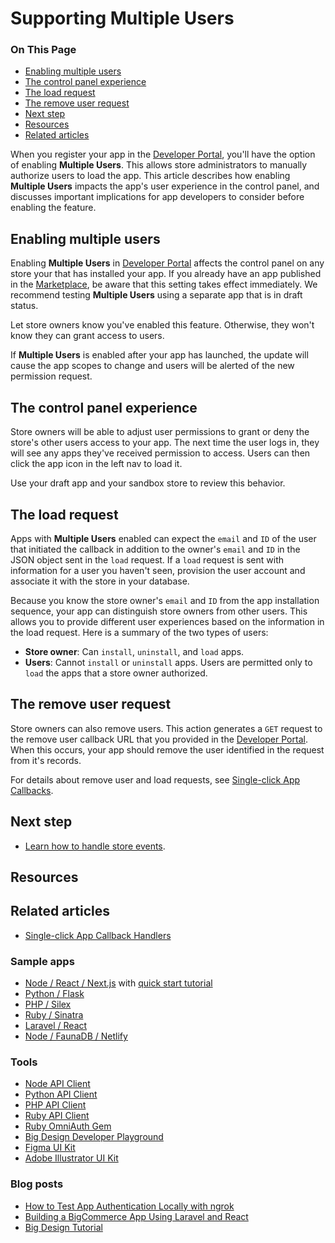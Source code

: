 # Supporting Multiple Users

<div class="otp" id="no-index">

### On This Page
- [Enabling multiple users](#enabling-multiple-users)
- [The control panel experience](#the-control-panel-experience)
- [The load request](#the-load-request)
- [The remove user request](#the-remove-user-request)
- [Next step](#next-step)
- [Resources](#resources)
- [Related articles](#related-articles)

</div>

When you register your app in the [Developer Portal](https://devtools.bigcommerce.com/), you'll have the option of enabling **Multiple Users**. This allows store administrators to manually authorize users to load the app. This article describes how enabling **Multiple Users** impacts the app's user experience in the control panel, and discusses important implications for app developers to consider before enabling the feature.

## Enabling multiple users

Enabling **Multiple Users** in [Developer Portal](https://devtools.bigcommerce.com/) affects the control panel on any store your that has installed your app. If you already have an app published in the [Marketplace](https://www.bigcommerce.com/apps/), be aware that this setting takes effect immediately. We recommend testing **Multiple Users** using a separate app that is in draft status.

Let store owners know you've enabled this feature. Otherwise, they won't know they can grant access to users.

If **Multiple Users** is enabled after your app has launched, the update will cause the app scopes to change and users will be alerted of the new permission request.

## The control panel experience

Store owners will be able to adjust user permissions to grant or deny the store's other users access to your app. The next time the user logs in, they will see any apps they've received permission to access. Users can then click the app icon in the left nav to load it.

Use your draft app and your sandbox store to review this behavior.

## The load request

Apps with **Multiple Users** enabled can expect the `email` and `ID` of the user that initiated the callback in addition to the owner's `email` and `ID` in the JSON object sent in the `load` request. If a `load` request is sent with information for a user you haven't seen, provision the user account and associate it with the store in your database.

Because you know the store owner's `email` and `ID` from the app installation sequence, your app can distinguish store owners from other users. This allows you to provide different user experiences based on the information in the load request. Here is a summary of the two types of users:
- **Store owner**: Can `install`, `uninstall`, and `load` apps.
- **Users**: Cannot `install` or `uninstall` apps. Users are permitted only to `load` the apps that a store owner authorized.

## The remove user request
Store owners can also remove users. This action generates a `GET` request to the remove user callback URL that you provided in the [Developer Portal](https://devtools.bigcommerce.com/my/apps). When this occurs, your app should remove the user identified in the request from it's records.

For details about remove user and load requests, see [Single-click App Callbacks](https://developer.bigcommerce.com/api-docs/apps/guide/callbacks).

## Next step

* [Learn how to handle store events](https://developer.bigcommerce.com/api-docs/apps/guide/users).

## Resources

## Related articles
* [Single-click App Callback Handlers](https://developer.bigcommerce.com/api-docs/apps/guide/callbacks)

### Sample apps
* [Node / React / Next.js](https://github.com/bigcommerce/sample-app-nodejs) with [quick start tutorial](https://developer.bigcommerce.com/api-docs/apps/quick-start)
* [Python / Flask](https://github.com/bigcommerce/hello-world-app-python-flask)
* [PHP / Silex](https://github.com/bigcommerce/hello-world-app-php-silex)
* [Ruby / Sinatra](https://github.com/bigcommerce/hello-world-app-ruby-sinatra)
* [Laravel / React](https://github.com/bigcommerce/laravel-react-sample-app)
* [Node / FaunaDB / Netlify](https://github.com/bigcommerce/channels-app/)

### Tools
* [Node API Client](https://github.com/bigcommerce/node-bigcommerce/)
* [Python API Client](https://github.com/bigcommerce/bigcommerce-api-python)
* [PHP API Client](https://github.com/bigcommerce/bigcommerce-api-php)
* [Ruby API Client](https://github.com/bigcommerce/bigcommerce-api-ruby)
* [Ruby OmniAuth Gem](https://github.com/bigcommerce/omniauth-bigcommerce)
* [Big Design Developer Playground](https://developer.bigcommerce.com/big-design/)
* [Figma UI Kit](https://www.figma.com/file/jTVuUkiZ1j3rux8WHG4IKK/BigDesign-UI-Kit?node-id=0%3A1/duplicate)
* [Adobe Illustrator UI Kit](https://design.bigcommerce.com/bigdesign-ui-kit)

### Blog posts
* [How to Test App Authentication Locally with ngrok](https://medium.com/bigcommerce-developer-blog/how-to-test-app-authentication-locally-with-ngrok-149150bfe4cf)
* [Building a BigCommerce App Using Laravel and React](https://medium.com/bigcommerce-developer-blog/building-a-bigcommerce-app-using-laravel-and-react-711ceceb5006)
* [Big Design Tutorial](https://medium.com/bigcommerce-developer-blog/bigdesign-build-native-looking-uis-with-the-bigcommerce-design-system-fb06a01a24f2)
